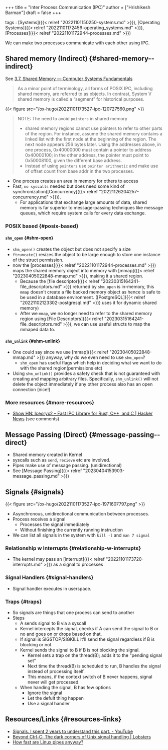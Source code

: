 +++
title = "Inter Process Communication (IPC)"
author = ["Hrishikesh Barman"]
draft = false
+++

tags
: [Systems]({{< relref "20221101150250-systems.md" >}}), [Operating Systems]({{< relref "20221101172456-operating_systems.md" >}}), [Processes]({{< relref "20221101172944-processes.md" >}})

We can make two processes communicate with each other using IPC.


## Shared memory (Indirect) {#shared-memory--indirect}

See [3.7. Shared Memory — Computer Systems Fundamentals](https://w3.cs.jmu.edu/kirkpams/OpenCSF/Books/csf/html/ShMem.html)

> As a minor point of terminology, all forms of POSIX IPC, including shared memory, are referred to as objects. In contrast, System V shared memory is called a “segment” for historical purposes.

{{< figure src="/ox-hugo/20221101173527-ipc-120727560.png" >}}

> NOTE: The need to avoid `pointers` in shared memory
>
> -   shared memory regions cannot use pointers to refer to other parts of the region. For instance, assume the shared memory contains a linked list with the first node at the beginning of the region. The next node appears 256 bytes later. Using the addresses above, in one process, 0x40000000 must contain a pointer to address 0x40000100; in the other address, the pointer must point to 0x50008100, given the different base address.
> -   Instead of using `pointers` use `pointer arithmetic` and make use of offset count from base addr in the two processes.

-   One process creates an area in memory for others to access
-   Fast, `no syscalls` needed but does need some kind of synchronization([Concurrency]({{< relref "20221126204257-concurrency.md" >}})).
    -   For applications that exchange large amounts of data, shared memory is far superior to message-passing techniques like message queues, which require system calls for every data exchange.


### POSIX based {#posix-based}


#### `shm_open` {#shm-open}

-   `shm_open()` creates the object but does not specify a size
-   `ftruncate()` resizes the object to be large enough to store one instance of the struct permission.
-   now the [processes]({{< relref "20221101172944-processes.md" >}}) maps the shared memory object into memory with [mmap]({{< relref "20230405022848-mmap.md" >}}), making it a shared region.
    -   Because the [file descriptor]({{< relref "20230315164241-file_descriptors.md" >}}) returned by `shm_open` is in-memory, this `mmap` doesn't create a file backed memory object as hence is safe to be used in a database environment. ([PostgreSQL]({{< relref "20221102123302-postgresql.md" >}}) uses it for dynamic shared memory)
    -   After we `mmap`, we no longer need to refer to the shared memory region using [File Descriptors]({{< relref "20230315164241-file_descriptors.md" >}}), we can use useful structs to map the mmaped data to.


#### `shm_unlink` {#shm-unlink}

-   One could say since we use [mmap]({{< relref "20230405022848-mmap.md" >}}) anyway, why do we even need to use `shm_open`?
    -   `shm_open` has useful flags which help in deciding what we want to do with the shared region(permissions etc)
-   Using `shm_unlink()` provides a safety check that is not guaranteed with creating and mapping arbitrary files. Specifically, `shm_unlink()` will not delete the object immediately if any other process also has an open connection (nice!)


### More resources {#more-resources}

-   [Show HN: Iceoryx2 – Fast IPC Library for Rust, C++, and C | Hacker News](https://news.ycombinator.com/item?id=41681344) (see comments)


## Message Passing (Direct) {#message-passing--direct}

-   Shared memory created in Kernel
-   syscalls such as `send`, `recieve` etc are involved.
-   Pipes make use of message passing. (unidirectional)
-   See [Message Passing]({{< relref "20230404153903-message_passing.md" >}})


## Signals {#signals}

{{< figure src="/ox-hugo/20221101173527-ipc-1971607797.png" >}}

-   Asynchronous, unidirectional communication between processes.
-   Process receives a signal
    -   Processes the signal immediately
    -   Without finishing the currently running instruction
-   We can list all signals in the system with `kill -l` and `man 7 signal`


### Relationship w Interrupts {#relationship-w-interrupts}

-   The kernel may pass an [interrupt]({{< relref "20221101173720-interrupts.md" >}}) as a signal to processes


### Signal Handlers {#signal-handlers}

-   Signal handler executes in userspace.


### Traps {#traps}

-   So signals are things that one process can send to another
-   Steps
    -   A sends signal to B via a syscall
    -   Kernel intercepts the signal, checks if A can send the signal to B or no and goes on or drops based on that.
    -   If signal is SIGSTOP/SIGKILL it'll send the signal regardless if B is blocking or not.
    -   Kernel sends the signal to B if B is not blocking the signal.
        -   Kernel sets a trap on the thread(B); adds it to the "pending signal set"
        -   Next time the thread(B) is scheduled to run, B handles the signal instead of processing itself.
        -   This means, if the context switch of B never happens, signal never will get processed.
    -   When handing the signal, B has few options
        -   Ignore the signal
        -   Let the defult thing happen
        -   Use a signal handler


## Resources/Links {#resources-links}

-   [Signals. I spent 2 years to understand this part. - YouTube](https://www.youtube.com/watch?v=d0gS5TXarXc)
-   [Beyond Ctrl-C: The dark corners of Unix signal handling | Lobsters](https://lobste.rs/s/m9bhxk/beyond_ctrl_c_dark_corners_unix_signal)
-   [How fast are Linux pipes anyway?](https://mazzo.li/posts/fast-pipes.html)

